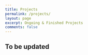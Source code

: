 ```yaml
---
title: Projects
permalink: /projects/
layout: page
excerpt: Ongoing & Finished Projects
comments: false
---
```


## To be updated